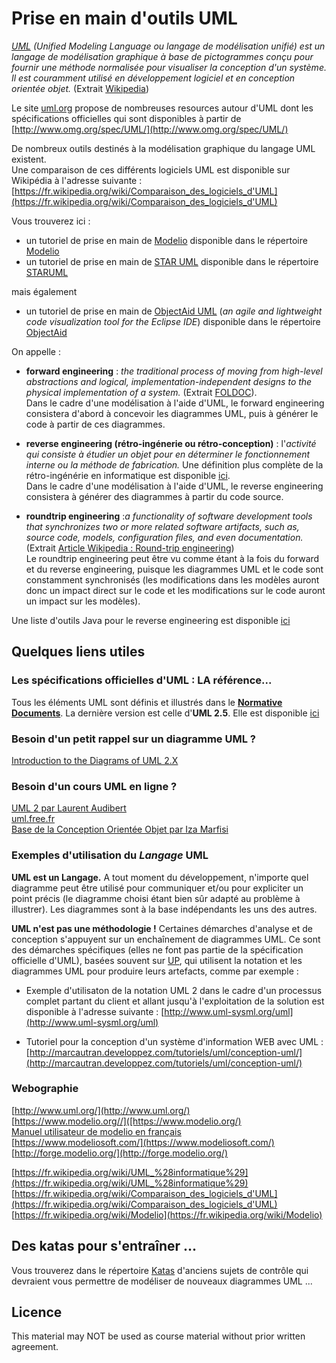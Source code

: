# Prise en main d'outils UML
<!-- => retour à la ligne, 2 espaces .... -->

 
*[UML](https://fr.wikipedia.org/wiki/UML_%28informatique%29) (Unified Modeling Language ou langage de modélisation unifié) est un langage de modélisation graphique à base de pictogrammes conçu pour fournir une méthode normalisée pour visualiser la conception d'un système. Il est couramment utilisé en développement logiciel et en conception orientée objet.* (Extrait [Wikipedia](https://fr.wikipedia.org/wiki/UML_%28informatique%29)) 

Le site [uml.org](http://www.uml.org/) propose de nombreuses resources autour d'UML dont 
les spécifications officielles qui sont disponibles à partir de [http://www.omg.org/spec/UML/](http://www.omg.org/spec/UML/)


De nombreux outils destinés à la modélisation graphique du langage UML existent.  
Une comparaison de ces différents logiciels UML est disponible sur Wikipédia à l'adresse suivante : [https://fr.wikipedia.org/wiki/Comparaison_des_logiciels_d'UML](https://fr.wikipedia.org/wiki/Comparaison_des_logiciels_d'UML)

Vous trouverez ici :

* un tutoriel de prise en main de [Modelio](https://www.modelio.org/) disponible dans le répertoire [Modelio](/Modelio/README.md)
* un tutoriel de prise en main de [STAR UML](http://staruml.io/) disponible dans le répertoire [STARUML](/StarUML)
	
mais également

* un tutoriel de prise en main de [ObjectAid UML](http://www.objectaid.com/) (*an agile and lightweight code visualization tool for the Eclipse IDE*) disponible dans le répertoire [ObjectAid](/ObjectAid/README.md)


On appelle :

* **forward engineering** : *the traditional process of moving from high-level abstractions and logical, implementation-independent designs to the physical implementation of a system.* (Extrait [FOLDOC](http://foldoc.org/forward%20engineering)).  
Dans le cadre d'une modélisation à l'aide d'UML, le forward engineering consistera d'abord à concevoir les diagrammes UML, puis à générer le code à partir de ces diagrammes.

* **reverse engineering (rétro-ingénerie ou rétro-conception)** : l'*activité qui consiste à étudier un objet pour en déterminer le fonctionnement interne ou la méthode de fabrication.* 
 Une définition plus complète de la rétro-ingénérie en informatique est disponible [ici](https://fr.wikipedia.org/wiki/R%C3%A9tro-ing%C3%A9nierie#R.C3.A9tro-ing.C3.A9nierie_en_informatique).  
Dans le cadre d'une modélisation à l'aide d'UML, le reverse engineering consistera à générer des diagrammes à partir du code source.

* **roundtrip engineering** :*a functionality of software development tools that synchronizes two or more related software artifacts, such as, source code, models, configuration files, and even documentation.*(Extrait [Article Wikipedia : Round-trip engineering](https://en.wikipedia.org/wiki/Round-trip_engineering))  
Le roundtrip engineering peut être vu comme étant à la fois du forward et du reverse engineering, puisque les diagrammes UML et le code sont constamment synchronisés (les modifications dans les modèles auront donc un impact direct sur le code et les modifications sur le code auront un impact sur les modèles).

Une liste d'outils Java pour le reverse engineering est disponible [ici](http://tirthalpatel.blogspot.fr/2014/07/java-reverse-engineering-and-diagramming-tools.html)






## Quelques liens utiles

### Les spécifications officielles d'UML : LA référence... 
Tous les éléments UML sont définis et illustrés dans le **[Normative Documents](http://www.omg.org/spec/UML/2.5/PDF/)**.
La dernière version est celle d'**UML 2.5**. Elle est disponible [ici](http://www.omg.org/spec/UML/2.5/)

### Besoin d'un petit rappel sur un diagramme UML ?
[Introduction to the Diagrams of UML 2.X](http://www.agilemodeling.com/essays/umlDiagrams.htm)


### Besoin d'un cours UML en ligne ? 
[UML 2 par Laurent Audibert](http://laurent-audibert.developpez.com/Cours-UML/)  
[uml.free.fr](http://uml.free.fr/)  
[Base de la Conception Orientée Objet par Iza Marfisi](http://www-lium.univ-lemans.fr/~marfisi/teaching_ObjectOrientedDesign.php)  



### Exemples d'utilisation du *Langage* UML

**UML est un Langage.**
A tout moment du développement, n'importe quel diagramme peut être utilisé pour communiquer et/ou pour expliciter un point précis (le diagramme choisi étant bien sûr adapté au problème à illustrer). Les diagrammes sont à la base indépendants les uns des autres.

**UML n'est pas une méthodologie !**
Certaines démarches d'analyse et de conception s'appuyent sur un enchaînement de diagrammes UML.
Ce sont des démarches spécifiques (elles ne font pas partie de la spécification officielle d'UML), basées souvent sur [UP](https://fr.wikipedia.org/wiki/Unified_process), qui utilisent la notation et les diagrammes UML pour produire leurs artefacts, comme par exemple :

* Exemple d'utilisaton de la notation UML 2 dans le cadre d'un processus complet partant du client et allant jusqu'à l'exploitation de la solution est disponible à l'adresse suivante : [http://www.uml-sysml.org/uml](http://www.uml-sysml.org/uml)

* Tutoriel pour la conception d'un système d'information WEB avec UML : [http://marcautran.developpez.com/tutoriels/uml/conception-uml/](http://marcautran.developpez.com/tutoriels/uml/conception-uml/)



### Webographie
[http://www.uml.org/](http://www.uml.org/)  
[https://www.modelio.org//]([https://www.modelio.org/)  
[Manuel utilisateur de modelio en français](https://forge.modelio.org/projects/modelio3-localization-usermanual-french-340/wiki)  
[https://www.modeliosoft.com/](https://www.modeliosoft.com/)  
[http://forge.modelio.org/](http://forge.modelio.org/)  

[https://fr.wikipedia.org/wiki/UML_%28informatique%29](https://fr.wikipedia.org/wiki/UML_%28informatique%29)    
[https://fr.wikipedia.org/wiki/Comparaison_des_logiciels_d'UML](https://fr.wikipedia.org/wiki/Comparaison_des_logiciels_d'UML)  
[https://fr.wikipedia.org/wiki/Modelio](https://fr.wikipedia.org/wiki/Modelio)  


## Des katas pour s'entraîner ...
Vous trouverez dans le répertoire [Katas](/Katas) d'anciens sujets de contrôle qui devraient vous permettre de modéliser de nouveaux diagrammes UML ...

## Licence
This material may NOT be used as course material without prior written agreement.


